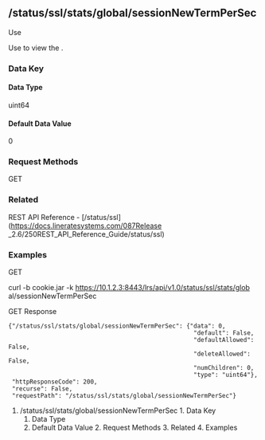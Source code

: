 ## /status/ssl/stats/global/sessionNewTermPerSec

Use

Use to view the .

### Data Key

#### Data Type

uint64

#### Default Data Value

0

### Request Methods

GET

### Related

REST API Reference - [/status/ssl](https://docs.lineratesystems.com/087Release
_2.6/250REST_API_Reference_Guide/status/ssl)

### Examples

GET

curl -b cookie.jar -k https://10.1.2.3:8443/lrs/api/v1.0/status/ssl/stats/glob
al/sessionNewTermPerSec

GET Response

    
    {"/status/ssl/stats/global/sessionNewTermPerSec": {"data": 0,
                                                        "default": False,
                                                        "defaultAllowed": False,
                                                        "deleteAllowed": False,
                                                        "numChildren": 0,
                                                        "type": "uint64"},
     "httpResponseCode": 200,
     "recurse": False,
     "requestPath": "/status/ssl/stats/global/sessionNewTermPerSec"}
    

  1. /status/ssl/stats/global/sessionNewTermPerSec
    1. Data Key
      1. Data Type
      2. Default Data Value
    2. Request Methods
    3. Related
    4. Examples


